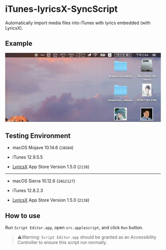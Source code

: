 # iTunes-lyricsX-SyncScript

Automatically import media files into iTunes with lyrics embedded (with LyricsX).

## Example

![Animated GIF](https://github.com/yuetsin/iTunes-lyricsX-SyncScript/blob/master/samples.gif?raw=true)

## Testing Environment

* macOS Mojave 10.14.6 (`18G84`)

* iTunes 12.9.5.5

* [LyricsX](https://github.com/ddddxxx/LyricsX) App Store Version 1.5.0 (`2138`)

---

* macOS Sierra 10.12.6 (`16G2127`)

* iTunes 12.8.2.3

* [LyricsX](https://github.com/ddddxxx/LyricsX) App Store Version 1.5.0 (`2138`)

## How to use

Run `Script Editor.app`, open `src.applescript`, and click `Run` button.

> ⚠️Warning: `Script Editor.app` should be granted as an Accessibility Controller to ensure this script run normally.
